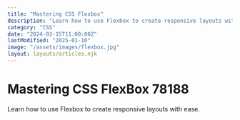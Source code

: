```yaml
---
title: "Mastering CSS Flexbox"
description: "Learn how to use Flexbox to create responsive layouts with ease."
category: "CSS"
date: "2024-03-15T11:00:00Z"
lastModified: "2025-01-10"
image: "/assets/images/flexbox.jpg"
layout: layouts/articles.njk
---
```


# Mastering CSS FlexBox 78188

Learn how to use Flexbox to create responsive layouts with ease.
